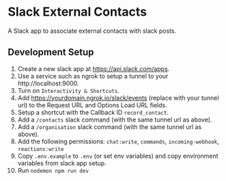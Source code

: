 # Slack External Contacts

A Slack app to associate external contacts with slack posts.

## Development Setup

1. Create a new slack app at https://api.slack.com/apps.
1. Use a service such as ngrok to setup a tunnel to your http://localhost:9000.
1. Turn on `Interactivity & Shortcuts`.
1. Add https://yourdomain.ngrok.io/slack/events (replace with your tunnel url) to the Request URL and Options Load URL fields.
1. Setup a shortcut with the Callback ID `record_contact`.
1. Add a `/contacts` slack command (with the same tunnel url as above).
1. Add a `/organisation` slack command (with the same tunnel url as above).
1. Add the following permissions: `chat:write`, `commands`, `incoming-webhook`, `reactions:write`
1. Copy `.env.example` to `.env` (or set env variables) and copy environment variables from slack app setup.
1. Run `nodemon npm run dev`
